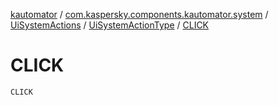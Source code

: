 [kautomator](../../../index.md) / [com.kaspersky.components.kautomator.system](../../index.md) / [UiSystemActions](../index.md) / [UiSystemActionType](index.md) / [CLICK](./-c-l-i-c-k.md)

# CLICK

`CLICK`